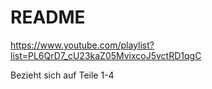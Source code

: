 # README

<https://www.youtube.com/playlist?list=PL6QrD7_cU23kaZ05MvixcoJ5vctRD1qgC>

Bezieht sich auf Teile 1-4
